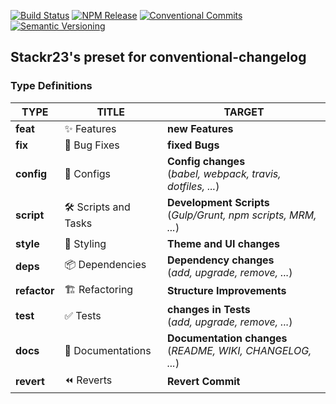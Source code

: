 [![Build Status](https://travis-ci.com/stackr23/preset-conventional-changelog.svg?token=9j4kv11sMyqyMRAPNQXm&branch=master)](https://travis-ci.com/stackr23/preset-conventional-changelog) [![NPM Release](https://img.shields.io/npm/v/@stackr23/preset-conventional-changelog.svg?style=flat)](https://www.npmjs.com/package/%40stackr23%2Fpreset-conventional-changelog)
[![Conventional Commits](https://img.shields.io/badge/✔-Conventional%20Commits-blue.svg)](https://conventionalcommits.org)
[![Semantic Versioning][semantic-img]][semantic-url]

[semantic-img]: https://img.shields.io/badge/%20%20%F0%9F%93%A6%F0%9F%9A%80-semantic--release-blue.svg
[semantic-url]: https://semver.org/

## Stackr23's preset for conventional-changelog

### Type Definitions

| **TYPE**     | **TITLE**                             | **TARGET**                                                        |
| ------------ | ------------------------------------- | ----------------------------------------------------------------- |
| **feat**     | :sparkles: Features                   | **new Features**                                                  |
| **fix**      | :bug: Bug Fixes                       | **fixed Bugs**                                                    |
| **config**   | :wrench: Configs                      | **Config changes**<br />(_babel, webpack, travis, dotfiles, ..._) |
| **script**   | :hammer_and_wrench: Scripts and Tasks | **Development Scripts**<br/>(_Gulp/Grunt, npm scripts, MRM, ..._) |
| **style**    | :art: Styling                         | **Theme and UI changes**                                          |
| **deps**     | :package: Dependencies                | **Dependency changes**<br/>(_add, upgrade, remove, ..._)          |
| **refactor** | :building_construction: Refactoring   | **Structure Improvements**                                        |
| **test**     | :white_check_mark: Tests              | **changes in Tests**<br/>(_add, upgrade, remove, ..._)            |
| **docs**     | :memo: Documentations                 | **Documentation changes**<br/>(_README, WIKI, CHANGELOG, ..._)    |
| **revert**   | :rewind: Reverts                      | **Revert Commit**                                                 |